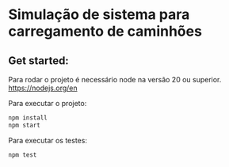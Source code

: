 # Simulação de sistema para carregamento de caminhões

## Get started:

Para rodar o projeto é necessário node na versão 20 ou superior.
https://nodejs.org/en

Para executar o projeto:

```bash
npm install
npm start
```

Para executar os testes:

```bash
npm test
```